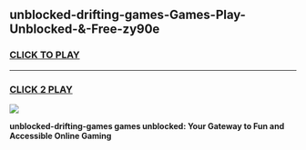 
## unblocked-drifting-games-Games-Play-Unblocked-&-Free-zy90e
<h3>
<a href="https://premium76.site?title=unblocked-drifting-games&ref=24A">CLICK TO PLAY</a></h3>
<hr>

<h3>
<a href="https://premium76.site?title=unblocked-drifting-games&ref=24A">CLICK 2 PLAY</a>
  
</h3>

<a href="https://premium76.site?title=unblocked-drifting-games&ref=24A"><img src="https://clearcache.store/games.png"></a>


**unblocked-drifting-games games unblocked: Your Gateway to Fun and Accessible Online Gaming**
